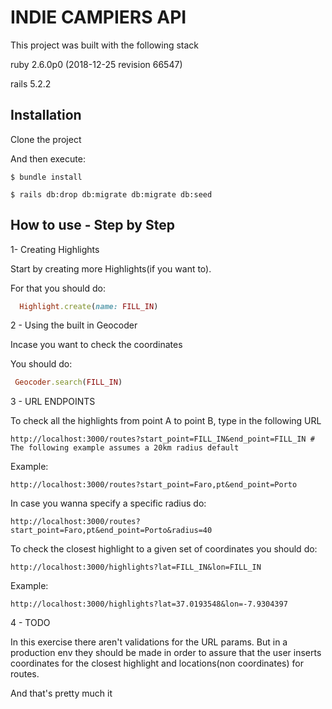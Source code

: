 # INDIE CAMPIERS API

This project was built with the following stack

ruby 2.6.0p0 (2018-12-25 revision 66547)

rails 5.2.2

## Installation

Clone the project

And then execute:

    $ bundle install

    $ rails db:drop db:migrate db:migrate db:seed

## How to use - Step by Step

1- Creating Highlights

Start by creating more Highlights(if you want to). 

  For that you should do:
  ```ruby
    Highlight.create(name: FILL_IN)
  ```
2 - Using the built in Geocoder

Incase you want to check the coordinates

  You should do:
   ```ruby
    Geocoder.search(FILL_IN)
  ```

3 - URL ENDPOINTS

To check all the highlights from point A to point B, type in the following URL

    http://localhost:3000/routes?start_point=FILL_IN&end_point=FILL_IN # The following example assumes a 20km radius default

Example:

    http://localhost:3000/routes?start_point=Faro,pt&end_point=Porto

In case you wanna specify a specific radius do:

    http://localhost:3000/routes?start_point=Faro,pt&end_point=Porto&radius=40


To check the closest highlight to a given set of coordinates you should do:

    http://localhost:3000/highlights?lat=FILL_IN&lon=FILL_IN

Example:

    http://localhost:3000/highlights?lat=37.0193548&lon=-7.9304397

4 - TODO

  In this exercise there aren't validations for the URL params. But in a production env they should be made in order to assure that the user inserts coordinates for the closest highlight and locations(non coordinates) for routes.

And that's pretty much it